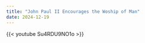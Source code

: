 ```yaml
---
title: "John Paul II Encourages the Woship of Man"
date: 2024-12-19
---
```


{{< youtube Su4RDU9NO1o >}}
